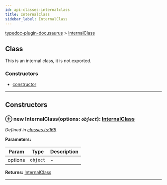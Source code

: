 ```yaml
---
id: api-classes-internalclass
title: InternalClass
sidebar_label: InternalClass
---
```


[typedoc-plugin-docusaurus](api-readme.md) > [InternalClass](api-classes-internalclass.md)



## Class


This is an internal class, it is not exported.

### Constructors

* [constructor](api-classes-internalclass.md#markdown-header-constructor)



---
## Constructors



### ⊕ **new InternalClass**(options: *`object`*): [InternalClass](api-classes-internalclass.md)


*Defined in [classes.ts:169](https://bitbucket.org/owner/repository_name/src/master/src/classes.ts?fileviewer&amp;#x3D;file-view-default#classes.ts-169)*



**Parameters:**

| Param | Type | Description |
| ------ | ------ | ------ |
| options | `object`   |  - |





**Returns:** [InternalClass](api-classes-internalclass.md)

---


